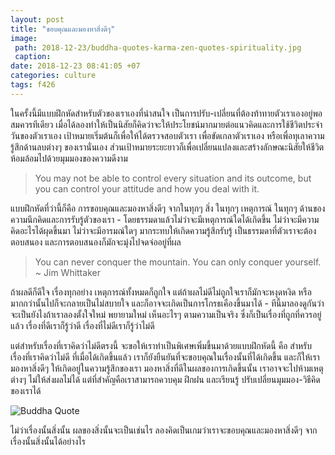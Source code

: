 ```yaml
---
layout: post
title: "ขอบคุณและมองหาสิ่งดีๆ"
image:
 path: 2018-12-23/buddha-quotes-karma-zen-quotes-spirituality.jpg
 caption:
date: 2018-12-23 08:41:05 +07
categories: culture
tags: f426
---
```

ในครั้งนี้มีแบบฝึกหัดสำหรับตัวของเราเองที่น่าสนใจ เป็นการปรับ-เปลี่ยนที่ต้องท้าทายตัวเราเองอยู่พอสมควรทีเดียว เมื่อได้ลองทำให้เป็นนิสัยก็คิดว่าจะให้ประโยชน์มากมายต่อแนวคิดและการใช้ชีวิตประจำวันของตัวเราเอง เป้าหมายเริ่มต้นก็เพื่อให้ได้ตรวจสอบตัวเรา เพื่อขัดเกลาตัวเราเอง หรือเพื่อทุเลาความรู้สึกด้านลบต่างๆ ของเรานั่นเอง ส่วนเป้าหมายระยะยาวก็เพื่อเปลี่ยนแปลงและสร้างลักษณะนิสัยให้ชีวิตห้อมล้อมไปด้วยมุมมองของความดีงาม

> You may not be able to control every situation and its outcome, but you can control your attitude and how you deal with it.

แบบฝึกหัดที่ว่านี้ก็คือ การขอบคุณและมองหาสิ่งดีๆ จากในทุกๆ สิ่ง ในทุกๆ เหตุการณ์ ในทุกๆ ด้านของความนึกคิดและการรับรู้ตัวของเรา - โดยธรรมดาแล้วไม่ว่าจะมีเหตุการณ์ใดได้เกิดขึ้น ไม่ว่าจะมีความคิดอะไรได้ผุดขึ้นมา ไม่ว่าจะมีอารมณ์ใดๆ มากระทบให้เกิดความรู้สึกรับรู้ เป็นธรรมดาที่ตัวเราจะต้องตอบสนอง และการตอบสนองก็มักจะมุ่งไปจดจ่ออยู่ที่ผล

> You can never conquer the mountain. You can only conquer yourself. ~ Jim Whittaker

ถ้าผลดีก็ดีใจ เรื่องทุกอย่าง เหตุการณ์ทั้งหมดก็ถูกใจ แต่ถ้าผลไม่ดีไม่ถูกใจเราก็มักจะหงุดหงิด หรือมากกว่านั้นไปก็จะกลายเป็นไม่สบายใจ และก็อาจจะเกิดเป็นการโกรธเคืองขึ้นมาได้ - ทีนี้มาลองดูกันว่าจะเป็นยังไงถ้าเราลองตั้งใจใหม่ พยายามใหม่ เห็นอะไรๆ ตามความเป็นจริง ซึ่งก็เป็นเรื่องที่ถูกที่ควรอยู่แล้ว เรื่องที่ดีเราก็รู้ว่าดี เรื่องที่ไม่ดีเราก็รู้ว่าไม่ดี

แต่สำหรับเรื่องที่เราคิดว่าไม่ดีตรงนี้ จะขอให้เราทำเป็นพิเศษเพิ่มขึ้นมาด้วยแบบฝึกหัดนี้ คือ สำหรับเรื่องที่เราคิดว่าไม่ดี ที่เมื่อได้เกิดขึ้นแล้ว เราก็ยังยืนยันที่จะขอบคุณในเรื่องนั้นที่ได้เกิดขึ้น และก็ให้เรามองหาสิ่งดีๆ ให้เกิดอยู่ในความรู้สึกของเรา มองหาสิ่งที่ดีในผลของการเกิดขึ้นนั้น เราอาจจะไปห้ามเหตุต่างๆ ไม่ให้ส่งผลไม่ได้ แต่ที่สำคัญคือเราสามารถควบคุม ฝึกฝน และเรียนรู้ ปรับเปลี่ยนมุมมอง-วิธีคิดของเราได้

![Buddha Quote](https://res.cloudinary.com/sdees-reallife/image/upload/e_shadow:40/v1545656513/Inspirational-Quotes-on-Buddhism-Inspiring-Buddhist-Quotes-Motivational-Uplifting-Buddha-Quotes.jpg)

ไม่ว่าเรื่องนั้นสิ่งนั้น ผลของสิ่งนั้นจะเป็นเช่นไร ลองคิดเป็นเกมว่าเราจะขอบคุณและมองหาสิ่งดีๆ จากเรื่องนั้นสิ่งนั้นได้อย่างไร
